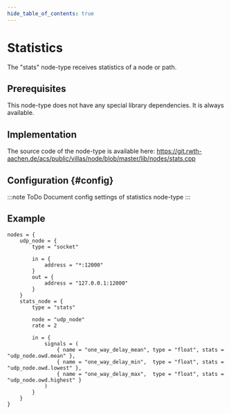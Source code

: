 ```yaml
---
hide_table_of_contents: true
---
```


# Statistics

The "stats" node-type receives statistics of a node or path.

## Prerequisites

This node-type does not have any special library dependencies. It is always available.

## Implementation

The source code of the node-type is available here:
https://git.rwth-aachen.de/acs/public/villas/node/blob/master/lib/nodes/stats.cpp

## Configuration {#config}

:::note ToDo
Document config settings of statistics node-type
:::

## Example

``` url="external/node/etc/examples/nodes/stats.conf" title="node/etc/examples/nodes/stats.conf"
nodes = {
	udp_node = {
		type = "socket"

		in = {
			address = "*:12000"
		}
		out = {
			address = "127.0.0.1:12000"
		}
	}
	stats_node = {
		type = "stats"
			
		node = "udp_node"
		rate = 2

		in = {
			signals = (
				{ name = "one_way_delay_mean", type = "float", stats = "udp_node.owd.mean" },
				{ name = "one_way_delay_min",  type = "float", stats = "udp_node.owd.lowest" },
				{ name = "one_way_delay_max",  type = "float", stats = "udp_node.owd.highest" }
			)
		}
	}
}
```
